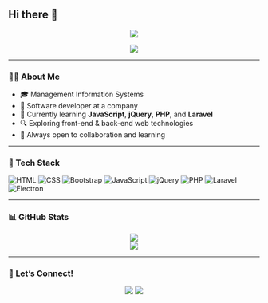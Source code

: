 ## Hi there 👋

<!-- Banner -->
<p align="center">
  <img src="https://capsule-render.vercel.app/api?type=waving&color=0d1117&height=200&section=header&text=Hi,%20I'm%20Ufuk!&fontSize=40&fontColor=ffffff" />
</p>

<p align="center">
  <img src="https://readme-typing-svg.herokuapp.com?color=6A5ACD&size=24&center=true&vCenter=true&lines=Software+Developer;Web+Dev+Explorer;PHP+%26+JS+Learner;Open+to+Collaboration+🤝" />
</p>

---

### 👨‍💻 About Me

- 🎓 Management Information Systems   
- 💼 Software developer at a company  
- 🧠 Currently learning **JavaScript**, **jQuery**, **PHP**, and **Laravel**  
- 🔍 Exploring front-end & back-end web technologies  
- 🤝 Always open to collaboration and learning

---

### 🔧 Tech Stack

![HTML](https://img.shields.io/badge/-HTML5-E34F26?style=flat&logo=html5&logoColor=white)
![CSS](https://img.shields.io/badge/-CSS3-1572B6?style=flat&logo=css3)
![Bootstrap](https://img.shields.io/badge/-Bootstrap-563D7C?style=flat&logo=bootstrap)
![JavaScript](https://img.shields.io/badge/-JavaScript-F7DF1E?style=flat&logo=javascript&logoColor=black)
![jQuery](https://img.shields.io/badge/-jQuery-0769AD?style=flat&logo=jquery&logoColor=white)
![PHP](https://img.shields.io/badge/-PHP-777BB4?style=flat&logo=php)
![Laravel](https://img.shields.io/badge/-Laravel-E74430?style=flat&logo=laravel)
![Electron](https://img.shields.io/badge/-Electron-2E2E2E?style=flat&logo=electron)

---

### 📊 GitHub Stats

<p align="center">
  <img src="https://github-readme-stats.vercel.app/api?username=ufukseckinkorkut&show_icons=true&theme=tokyonight" />
  <br />
  <img src="https://github-readme-streak-stats.herokuapp.com?user=ufukseckinkorkut&theme=tokyonight&hide_border=true" />
</p>

---

### 🤝 Let’s Connect!

<p align="center">
  <a href="mailto:uskn2004@gmail.com"><img src="https://img.shields.io/badge/-Email-%23333?style=flat&logo=gmail&logoColor=white"/></a>
  <a href="https://www.linkedin.com/in/ufuk-se%C3%A7kin-korkut-776b942bb/"><img src="https://img.shields.io/badge/-LinkedIn-0A66C2?style=flat&logo=linkedin&logoColor=white"/></a>
</p>

